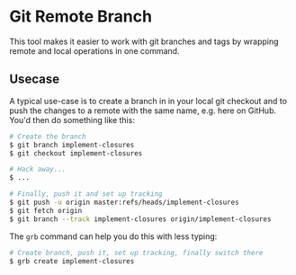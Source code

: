 Git Remote Branch
=================

This tool makes it easier to work with git branches and tags by wrapping remote and local operations in one command.

Usecase
-------

A typical use-case is to create a branch in in your local git checkout and to push the changes to a remote with the same name, e.g. here on GitHub. You'd then do something like this:

```sh
# Create the branch
$ git branch implement-closures
$ git checkout implement-closures

# Hack away...
$ ...

# Finally, push it and set up tracking
$ git push -u origin master:refs/heads/implement-closures
$ git fetch origin
$ git branch --track implement-closures origin/implement-closures
```

The `grb` command can help you do this with less typing:

```sh
# Create branch, push it, set up tracking, finally switch there
$ grb create implement-closures
```

